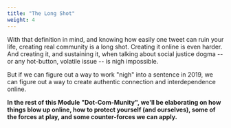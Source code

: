 ```yaml
---
title: "The Long Shot"
weight: 4
---
```


With that definition in mind, and knowing how easily one tweet can ruin your life, creating real community is a long shot. Creating it online is even harder. And creating it, and sustaining it, when talking about social justice dogma -- or any hot-button, volatile issue -- is nigh impossible.

But if we can figure out a way to work "nigh" into a sentence in 2019, we can figure out a way to create authentic connection and interdependence online.

**In the rest of this Module "Dot-Com-Munity", we'll be elaborating on how things blow up online, how to protect yourself (and ourselves), some of the forces at play, and some counter-forces we can apply.**
